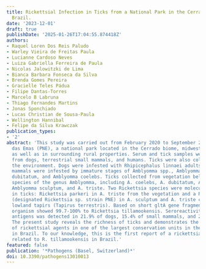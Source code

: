 ```yaml
---
title: Rickettsial Infection in Ticks from a National Park in the Cerrado Biome,  Midwestern
  Brazil.
date: '2023-12-01'
draft: true
publishDate: '2025-01-26T17:04:55.874418Z'
authors:
- Raquel Loren Dos Reis Paludo
- Warley Vieira de Freitas Paula
- Lucianne Cardoso Neves
- Luiza Gabriella Ferreira de Paula
- Nicolas Jalowitzki de Lima
- Bianca Barbara Fonseca da Silva
- Brenda Gomes Pereira
- Gracielle Teles Pádua
- Filipe Dantas-Torres
- Marcelo B Labruna
- Thiago Fernandes Martins
- Jonas Sponchiado
- Lucas Christian de Sousa-Paula
- Wellington Hannibal
- Felipe da Silva Krawczak
publication_types:
- '2'
abstract: 'This study was carried out from February 2020 to September 2021 in Parque  Nacional
  das Emas (PNE), a national park located in the Cerrado biome, midwestern Brazil,
  as well as in surrounding rural properties. Serum and tick samples were collected
  from dogs, terrestrial small mammals, and humans. Ticks were also collected from
  the environment. Dogs were infested with Rhipicephalus linnaei adults, whereas small
  mammals were infested by immature stages of Amblyomma spp., Amblyomma triste, Amblyomma
  dubitatum, and Amblyomma coelebs. Ticks collected from vegetation belonged to several
  species of the genus Amblyomma, including A. coelebs, A. dubitatum, Amblyomma naponense,
  Amblyomma sculptum, and A. triste. Two Rickettsia species were molecularly detected
  in ticks: Rickettsia parkeri in A. triste from the vegetation and a Rickettsia sp.
  (designated Rickettsia sp. strain PNE) in A. sculptum and A. triste collected from
  lowland tapirs (Tapirus terrestris). Based on short gltA gene fragments, this rickettsial
  organism showed 99.7-100% to Rickettsia tillamookensis. Seroreactivity to Rickettsia
  antigens was detected in 21.9% of dogs, 15.4% of small mammals, and 23.5% of humans.
  The present study reveals the richness of ticks and demonstrates the circulation
  of rickettsial agents in one of the largest conservation units in the Cerrado biome
  in Brazil. To our knowledge, this is the first report of a rickettsial phylogenetically
  related to R. tillamookensis in Brazil.'
featured: false
publication: '*Pathogens (Basel, Switzerland)*'
doi: 10.3390/pathogens13010013
---
```


